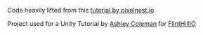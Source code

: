 Code heavily lifted from this [tutorial by pixelnest.io](http://pixelnest.io/tutorials/2d-game-unity/table-of-contents/)

Project used for a Unity Tutorial by [Ashley Coleman](http://ashleycoleman.me/) for [FlintHillIO](https://www.meetup.com/Flint-Hills-IO/)
